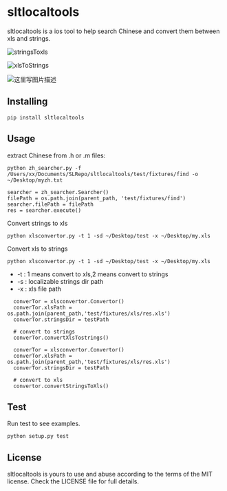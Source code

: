 
sltlocaltools
===
sltlocaltools is a ios tool to help search Chinese and convert them between xls and strings.

![stringsToxls](http://img.blog.csdn.net/20170501134701254?watermark/2/text/aHR0cDovL2Jsb2cuY3Nkbi5uZXQvdGFpc2hhbmR1YmE=/font/5a6L5L2T/fontsize/400/fill/I0JBQkFCMA==/dissolve/70/gravity/SouthEast)

![xlsToStrings](http://img.blog.csdn.net/20170501134717317?watermark/2/text/aHR0cDovL2Jsb2cuY3Nkbi5uZXQvdGFpc2hhbmR1YmE=/font/5a6L5L2T/fontsize/400/fill/I0JBQkFCMA==/dissolve/70/gravity/SouthEast)

![这里写图片描述](http://img.blog.csdn.net/20170501155958580?watermark/2/text/aHR0cDovL2Jsb2cuY3Nkbi5uZXQvdGFpc2hhbmR1YmE=/font/5a6L5L2T/fontsize/400/fill/I0JBQkFCMA==/dissolve/70/gravity/SouthEast)

Installing
---

`pip install sltlocaltools`

Usage
---

extract Chinese from .h or .m files:

`python zh_searcher.py -f /Users/xx/Documents/SLRepo/sltlocaltools/test/fixtures/find -o ~/Desktop/myzh.txt`

```
searcher = zh_searcher.Searcher()
filePath = os.path.join(parent_path, 'test/fixtures/find')
searcher.filePath = filePath
res = searcher.execute()
```


Convert strings to xls

`python xlsconvertor.py -t 1 -sd ~/Desktop/test -x ~/Desktop/my.xls`

Convert xls to strings

`python xlsconvertor.py -t 1 -sd ~/Desktop/test -x ~/Desktop/my.xls`

-	-t : 1 means convert to xls,2 means convert to strings
-  -s : localizable strings dir path
-  -x : xls file path

```
  converTor = xlsconvertor.Convertor()
  converTor.xlsPath = os.path.join(parent_path,'test/fixtures/xls/res.xls')
  converTor.stringsDir = testPath
  
  # convert to strings
  converTor.convertXlsTostrings()
```

```
  converTor = xlsconvertor.Convertor()
  converTor.xlsPath = os.path.join(parent_path,'test/fixtures/xls/res.xls')
  converTor.stringsDir = testPath
  
  # convert to xls
  convertor.convertStringsToXls()
```


Test
---
Run test to see examples.

`python setup.py test`

License
---
sltlocaltools is yours to use and abuse according to the terms of the MIT license. Check the LICENSE file for full details.
